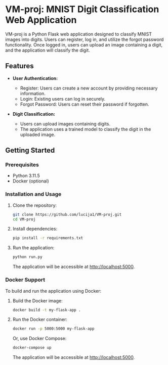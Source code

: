 # VM-proj: MNIST Digit Classification Web Application

VM-proj is a Python Flask web application designed to classify MNIST images into digits. Users can register, log in, and utilize the forgot password functionality. Once logged in, users can upload an image containing a digit, and the application will classify the digit.

## Features

- **User Authentication:**
  - Register: Users can create a new account by providing necessary information.
  - Login: Existing users can log in securely.
  - Forgot Password: Users can reset their password if forgotten.

- **Digit Classification:**
  - Users can upload images containing digits.
  - The application uses a trained model to classify the digit in the uploaded image.

## Getting Started

### Prerequisites

- Python 3.11.5
- Docker (optional)

### Installation and Usage

1. Clone the repository:

    ```bash
    git clone https://github.com/lucija1/VM-proj.git
    cd VM-proj
    ```

2. Install dependencies:

    ```bash
    pip install -r requirements.txt
    ```

3. Run the application:

    ```bash
    python run.py
    ```

    The application will be accessible at [http://localhost:5000](http://localhost:5000).

### Docker Support

To build and run the application using Docker:

1. Build the Docker image:

    ```bash
    docker build -t my-flask-app .
    ```

2. Run the Docker container:

    ```bash
    docker run -p 5000:5000 my-flask-app
    ```

    Or, use Docker Compose:

    ```bash
    docker-compose up
    ```

    The application will be accessible at [http://localhost:5000](http://localhost:5000).
